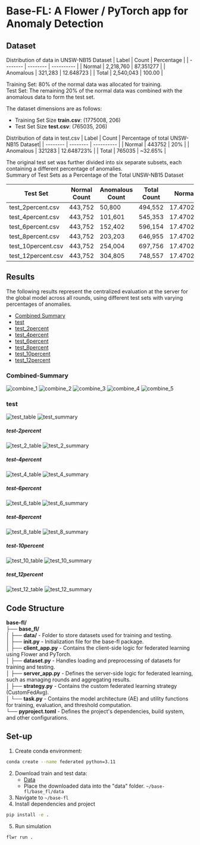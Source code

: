 # Base-FL: A Flower / PyTorch app for Anomaly Detection 

## Dataset
Distribution of data in UNSW-NB15 Dataset 
|  Label   |  Count   |  Percentage |
| -------- | -------- |  ---------- |
| Normal   | 2,218,760   |  87.351277    |
| Anomalous   | 321,283   |   12.648723    |
| Total   | 2,540,043   |   100.00    |

Training Set: 80% of the normal data was allocated for training. <br>
Test Set: The remaining 20% of the normal data was combined with the anomalous data to form the test set. 

The dataset dimensions are as follows: 
- Training Set Size **train.csv**: (1775008, 206) 
- Test Set Size **test.csv**: (765035, 206)

Distribution of data in test.csv
|  Label   |  Count   |  Percentage of total UNSW-NB15 Dataset| 
| -------- | -------- |  ---------- |
| Normal   | 443752   |  20%    | 
| Anomalous   | 321283   |   12.648723%    |
| Total   | 765035   |   ~32.65%    |

The original test set was further divided into six separate subsets, each containing a different percentage of anomalies.<br>
Summary of Test Sets as a Percentage of the Total UNSW-NB15 Dataset <br>

| Test Set           | Normal Count | Anomalous Count | Total Count | Normal %     | Anomalous %   | Total %  |
|--------------------|--------------|------------------|-------------|--------------|----------------|----------|
| test_2percent.csv  | 443,752      | 50,800           | 494,552     | 17.470255%   | 1.999966%     | 19.47%   |
| test_4percent.csv  | 443,752      | 101,601          | 545,353     | 17.470255%   | 3.999972%     | 21.47%   |
| test_6percent.csv  | 443,752      | 152,402          | 596,154     | 17.470255%   | 5.999977%     | 23.47%   |
| test_8percent.csv  | 443,752      | 203,203          | 646,955     | 17.470255%   | 7.999983%     | 25.47%   |
| test_10percent.csv | 443,752      | 254,004          | 697,756     | 17.470255%   | 9.999988%     | 27.47%   |
| test_12percent.csv | 443,752      | 304,805          | 748,557     | 17.470255%   | 11.999994%    | 29.47%   |

## Results
The following results represent the centralized evaluation at the server for the global model across all rounds, using different test sets with varying percentages of anomalies.<br>
- [Combined Summary](#combined-summary)
- [test](#test)
- [test_2percent](#test-2percent)
- [test_4percent](#test-4percent)
- [test_6percent](#test-6percent)
- [test_8percent](#test-8percent)
- [test_10percent](#test-10percent)
- [test_12percent](#test-12percent)

### Combined-Summary
![combine_1](images/combine_1.png)
![combine_2](images/combine_2.png)
![combine_3](images/combine_3.png)
![combine_4](images/combine_4.png)
![combine_5](images/combine_5.png)

### test
![test_table](images/test_table.png)
![test_summary](images/test_summary.png)

##### test-2percent
![test_2_table](images/test_2_table.png)
![test_2_summary](images/test_2_summary.png)

##### test-4percent
![test_4_table](images/test_4_table.png)
![test_4_summary](images/test_4_summary.png)

##### test-6percent
![test_6_table](images/test_6_table.png)
![test_6_summary](images/test_6_summary.png)

##### test-8percent
![test_8_table](images/test_8_table.png)
![test_8_summary](images/test_8_summary.png)

##### test-10percent
![test_10_table](images/test_10_table.png)
![test_10_summary](images/test_10_summary.png)

##### test_12percent
![test_12_table](images/test_12_table.png)
![test_12_summary](images/test_12_summary.png)

  

## Code Structure
**base-fl/** <br>
├── **base_fl/** <br>
│   ├── **data/** - Folder to store datasets used for training and testing. <br>
│   ├── **__init__.py** -  Initialization file for the base-fl package. <br>
│   ├── **client_app.py** - Contains the client-side logic for federated learning using Flower and PyTorch. <br>
│   ├── **dataset.py** -  Handles loading and preprocessing of datasets for training and testing. <br>
│   ├── **server_app.py** - Defines the server-side logic for federated learning, such as managing rounds and aggregating results. <br>
│   ├── **strategy.py** -  Contains the custom federated learning strategy (CustomFedAvg). <br>
│   └── **task.py** - Contains the model architecture (AE) and utility functions for training, evaluation, and threshold computation. <br>
└── **pyproject.toml**  - Defines the project's dependencies, build system, and other configurations. <br>

## Set-up
1. Create conda environment:
  ```bash
  conda create --name federated python=3.11
  ```
2. Download train and test data:
   - [Data](https://drive.google.com/drive/folders/152U27rIY9gJCZVfMmI1FpRPO4gsAO5rj?usp=sharing) <br>
   - Place the downloaded data into the "data" folder. ```~/base-fl/base_fl/data``` <br>
3. Navigate to ```~/base-fl```
4. Install dependencies and project
  ```bash
  pip install -e .
  ```
5. Run simulation
  ```bash
  flwr run .
  ```

